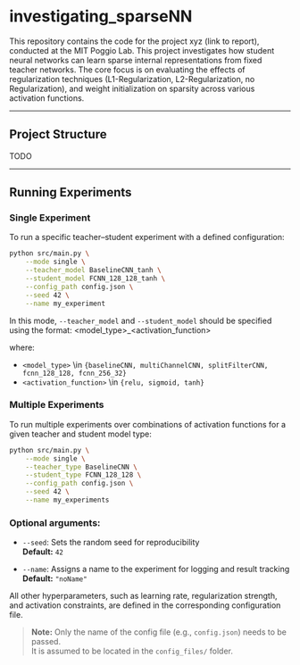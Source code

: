 # investigating_sparseNN


This repository contains the code for the project xyz (link to report), conducted at the MIT Poggio Lab. 
This project investigates how student neural networks can learn sparse internal representations from fixed teacher networks. 
The core focus is on evaluating the effects of regularization techniques (L1-Regularization, L2-Regularization, no Regularization), and weight initialization on sparsity across various activation functions.

---

## Project Structure

TODO

---

## Running Experiments

### Single Experiment

To run a specific teacher–student experiment with a defined configuration:

```sh
python src/main.py \
    --mode single \
    --teacher_model BaselineCNN_tanh \
    --student_model FCNN_128_128_tanh \
    --config_path config.json \
    --seed 42 \
    --name my_experiment
```

In this mode, `--teacher_model` and `--student_model` should be specified using the format:
<model_type>_<activation_function>

where:

- `<model_type>` \in `{baselineCNN, multiChannelCNN, splitFilterCNN, fcnn_128_128, fcnn_256_32}`
- `<activation_function>` \in `{relu, sigmoid, tanh}`


### Multiple Experiments

To run multiple experiments over combinations of activation functions for a given teacher and student model type:

```sh
python src/main.py \
    --mode single \
    --teacher_type BaselineCNN \
    --student_type FCNN_128_128 \
    --config_path config.json \
    --seed 42 \
    --name my_experiments
```


### Optional arguments:

- `--seed`: Sets the random seed for reproducibility  
  **Default:** `42`

- `--name`: Assigns a name to the experiment for logging and result tracking  
  **Default:** `"noName"`

All other hyperparameters, such as learning rate, regularization strength, and activation constraints, are defined in the corresponding configuration file.

> **Note:** Only the name of the config file (e.g., `config.json`) needs to be passed.  
> It is assumed to be located in the `config_files/` folder.